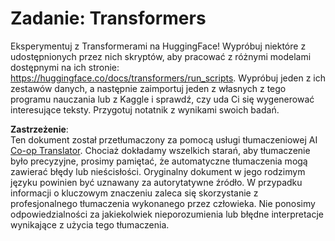 <!--
CO_OP_TRANSLATOR_METADATA:
{
  "original_hash": "177f3ea3995d725e6f9f5c66af16edcd",
  "translation_date": "2025-08-24T10:19:59+00:00",
  "source_file": "lessons/5-NLP/18-Transformers/assignment.md",
  "language_code": "pl"
}
-->
# Zadanie: Transformers

Eksperymentuj z Transformerami na HuggingFace! Wypróbuj niektóre z udostępnionych przez nich skryptów, aby pracować z różnymi modelami dostępnymi na ich stronie: https://huggingface.co/docs/transformers/run_scripts. Wypróbuj jeden z ich zestawów danych, a następnie zaimportuj jeden z własnych z tego programu nauczania lub z Kaggle i sprawdź, czy uda Ci się wygenerować interesujące teksty. Przygotuj notatnik z wynikami swoich badań.

**Zastrzeżenie**:  
Ten dokument został przetłumaczony za pomocą usługi tłumaczeniowej AI [Co-op Translator](https://github.com/Azure/co-op-translator). Chociaż dokładamy wszelkich starań, aby tłumaczenie było precyzyjne, prosimy pamiętać, że automatyczne tłumaczenia mogą zawierać błędy lub nieścisłości. Oryginalny dokument w jego rodzimym języku powinien być uznawany za autorytatywne źródło. W przypadku informacji o kluczowym znaczeniu zaleca się skorzystanie z profesjonalnego tłumaczenia wykonanego przez człowieka. Nie ponosimy odpowiedzialności za jakiekolwiek nieporozumienia lub błędne interpretacje wynikające z użycia tego tłumaczenia.
